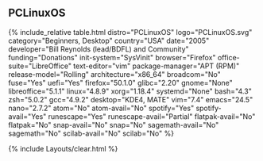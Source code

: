 ## PCLinuxOS
{% include_relative table.html distro="PCLinuxOS" logo="PCLinuxOS.svg" category="Beginners, Desktop" country="USA" date="2005" developer="Bill Reynolds (lead/BDFL) and Community" funding="Donations" init-system="SysVinit" browser="Firefox" office-suite="LibreOffice" text-editor="vim" package-manager="APT (RPM)" release-model="Rolling" architecture="x86_64" broadcom="No" fuse="Yes" uefi="Yes" firefox="50.1.0" glibc="2.20" gnome="None" libreoffice="5.1.1" linux="4.8.9" xorg="1.18.4" systemd="None" bash="4.3" zsh="5.0.2" gcc="4.9.2" desktop="KDE4, MATE" vim="7.4" emacs="24.5" nano="2.7.2" atom="No" atom-avail="No" spotify="Yes" spotify-avail="Yes" runescape="Yes" runescape-avail="Partial" flatpak-avail="No" flatpak="No" snap-avail="No" snap="No" sagemath-avail="No" sagemath="No" scilab-avail="No" scilab="No" %}

{% include Layouts/clear.html %}
